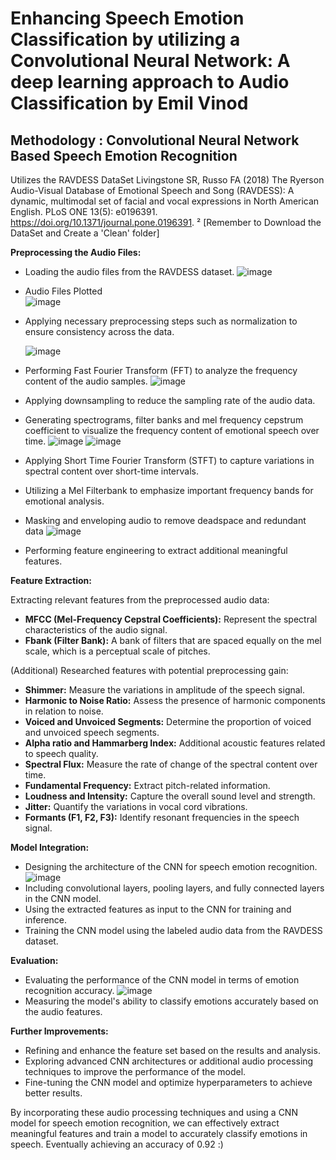 # Enhancing Speech Emotion Classification by utilizing a Convolutional Neural Network: A deep learning approach to Audio Classification by Emil Vinod

## Methodology : Convolutional Neural Network Based Speech Emotion Recognition

Utilizes the RAVDESS DataSet
Livingstone SR, Russo FA (2018) The Ryerson Audio-Visual Database of Emotional Speech and Song (RAVDESS): A dynamic, multimodal set of facial and vocal expressions in North American English. PLoS ONE 13(5): e0196391. https://doi.org/10.1371/journal.pone.0196391. ² [Remember to Download the DataSet and Create a 'Clean' folder]

**Preprocessing the Audio Files:**
  - Loading the audio files from the RAVDESS dataset.
    ![image](https://github.com/EmilVl6/Speech-Emotion-Classification-by-utilizing-a-Convolutional-Neural-Network/assets/93434155/1879b67b-0b90-4d1c-8c3a-50ee49b646b7)
  - Audio Files Plotted  
    ![image](https://github.com/EmilVl6/Speech-Emotion-Classification-by-utilizing-a-Convolutional-Neural-Network/assets/93434155/1d1c161d-d538-4362-81b0-5680dcf722bb)
  - Applying necessary preprocessing steps such as normalization to ensure consistency across the data. 
  
    ![image](https://github.com/EmilVl6/Speech-Emotion-Classification-by-utilizing-a-Convolutional-Neural-Network/assets/93434155/3c28b10d-d06d-4dcb-b9b4-9c77f5b00793)
    
  - Performing Fast Fourier Transform (FFT) to analyze the frequency content of the audio samples.
    ![image](https://github.com/EmilVl6/Speech-Emotion-Classification-by-utilizing-a-Convolutional-Neural-Network/assets/93434155/ecb2fad9-f0c1-4070-84a0-2375c6218b89)
  - Applying downsampling to reduce the sampling rate of the audio data.
  - Generating spectrograms, filter banks and mel frequency cepstrum coefficient to visualize the frequency content of emotional speech over time.
    ![image](https://github.com/EmilVl6/Speech-Emotion-Classification-by-utilizing-a-Convolutional-Neural-Network/assets/93434155/0ec33420-8059-4ea4-b8ed-fb5759af5c68)
    ![image](https://github.com/EmilVl6/Speech-Emotion-Classification-by-utilizing-a-Convolutional-Neural-Network/assets/93434155/0c299c98-fc7c-4850-8661-b527b0d70c13)
  - Applying Short Time Fourier Transform (STFT) to capture variations in spectral content over short-time intervals.
  - Utilizing a Mel Filterbank to emphasize important frequency bands for emotional analysis.
  - Masking and enveloping audio to remove deadspace and redundant data
    ![image](https://github.com/EmilVl6/Speech-Emotion-Classification-by-utilizing-a-Convolutional-Neural-Network/assets/93434155/29f8b9a9-5820-4e3a-a8d6-98082c6a3b53)
  - Performing feature engineering to extract additional meaningful features.

**Feature Extraction:**

Extracting relevant features from the preprocessed audio data:
   
  - **MFCC (Mel-Frequency Cepstral Coefficients):** Represent the spectral characteristics of the audio signal.
  - **Fbank (Filter Bank):** A bank of filters that are spaced equally on the mel scale, which is a perceptual scale of pitches.

(Additional) Researched features with potential preprocessing gain:
   
  - **Shimmer:** Measure the variations in amplitude of the speech signal.
  - **Harmonic to Noise Ratio:** Assess the presence of harmonic components in relation to noise.
  - **Voiced and Unvoiced Segments:** Determine the proportion of voiced and unvoiced speech segments.
  - **Alpha ratio and Hammarberg Index:** Additional acoustic features related to speech quality.
  - **Spectral Flux:** Measure the rate of change of the spectral content over time.
  - **Fundamental Frequency:** Extract pitch-related information.
  - **Loudness and Intensity:** Capture the overall sound level and strength.
  - **Jitter:** Quantify the variations in vocal cord vibrations.
  - **Formants (F1, F2, F3):** Identify resonant frequencies in the speech signal.

**Model Integration:**
 - Designing the architecture of the CNN for speech emotion recognition.
   ![image](https://github.com/EmilVl6/Speech-Emotion-Classification-by-utilizing-a-Convolutional-Neural-Network/assets/93434155/9f98e037-3311-4b9b-8da3-aa97cfb164c8)
 - Including convolutional layers, pooling layers, and fully connected layers in the CNN model.
 - Using the extracted features as input to the CNN for training and inference.
 - Training the CNN model using the labeled audio data from the RAVDESS dataset.

**Evaluation:**
 - Evaluating the performance of the CNN model in terms of emotion recognition accuracy.
   ![image](https://github.com/EmilVl6/Speech-Emotion-Classification-by-utilizing-a-Convolutional-Neural-Network/assets/93434155/f6dad2ba-28a7-4b15-bc30-d0c2be69fad5)
 - Measuring the model's ability to classify emotions accurately based on the audio features.

**Further Improvements:**
 - Refining and enhance the feature set based on the results and analysis.
 - Exploring advanced CNN architectures or additional audio processing techniques to improve the performance of the model.
 - Fine-tuning the CNN model and optimize hyperparameters to achieve better results.

By incorporating these audio processing techniques and using a CNN model for speech emotion recognition, we can effectively extract meaningful features and train a model to accurately classify emotions in speech. Eventually achieving an accuracy of 0.92 :)

